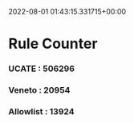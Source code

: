 2022-08-01 01:43:15.331715+00:00
# Rule Counter 
 ### UCATE : 506296

 ### Veneto : 20954

 ### Allowlist : 13924